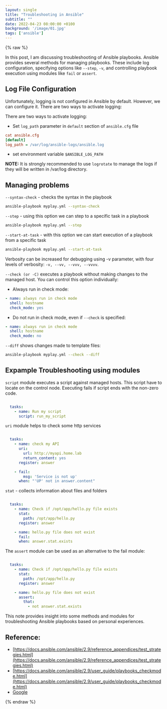 ```yaml
---
layout: single
title: "Troubleshooting in Ansible"
subtitle: ""
date: 2022-04-23 08:00:00 +0100
background: '/image/01.jpg'
tags: ['ansible']
---
```


{% raw %}

In this post, I am discussing troubleshooting of Ansible playbooks. Ansible provides several methods for managing playbooks. These include log configuration, specifying options like ``--step``, ``-v``, and controlling playbook execution using modules like ``fail`` or ``assert``.

## Log File Configuration

Unfortunately, logging is not configured in Ansible by default. However, we can configure it. There are two ways to activate logging:

There are two ways to activate logging:

* Set ``log_path`` parameter in ``default`` section of ``ansible.cfg`` file

````ini
cat ansible.cfg
[default]
log_path = /var/log/ansible-logs/ansible.log
````
* set environment variable ``$ANSIBLE_LOG_PATH``

**NOTE:** It is strongly recommended to use ``logrotate`` to manage the logs if they will be written in /var/log directory.

## Managing problems

``--syntax-check`` - checks the syntax in the playbook

````bash
ansible-playbook myplay.yml --syntax-check
````

``--step`` - using this option we can step to a specific task in a playbook

````bash
ansible-playbook myplay.yml --step
````

``--start-at-task`` - with this option we can start execution of a playbook from a specific task

````bash
ansible-playbook myplay.yml --start-at-task
````

Verbosity can be increased for debugging using -v parameter, with four levels of verbosity: ``-v, --vv, --vvv, --vvvv``.

``--check (or -C)`` executes a playbook without making changes to the managed host. You can control this option individually:

* Always run in check mode:

````yaml
- name: always run in check mode
  shell: hostname
  check_mode: yes
````

* Do not run in check mode, even if ``--check`` is specified:

````yaml
- name: always run in check mode
  shell: hostname
  check_mode: no
````

``--diff`` shows changes made to template files:

````bash
ansible-playbook myplay.yml --check --diff

````

## Expample Troubleshooting using modules

``script`` module executes a script against managed hosts. This script have to locate on the control node. Executing fails if script ends with the non-zero code.

````yaml

  tasks:
    - name: Run my script 
      script: run_my_script

````

``uri`` module helps to check some http services

````yaml

  tasks:
    - name: check my API
      uri:
        url: http://myapi.home.lab
        return_content: yes
      register: answer

    - fail:
        msg: 'Service is not up'
      when: "'UP' not in answer.content"

````

``stat`` - collects information about files and folders

````yaml

  tasks:
    - name: Check if /opt/app/hello.py file exists
      stat:
        path: /opt/app/hello.py
      register: answer

    - name: hello.py file does not exist
      fail:
      when: answer.stat.exists

````

The ``assert`` module can be used as an alternative to the fail module:

````yaml

  tasks:
    - name: Check if /opt/app/hello.py file exists
      stat:
        path: /opt/app/hello.py
      register: answer

    - name: hello.py file does not exist
      assert:
        that:
          - not answer.stat.exists

````

This note provides insight into some methods and modules for troubleshooting Ansible playbooks based on personal experiences. 

## Reference:
- [https://docs.ansible.com/ansible/2.9/reference_appendices/test_strategies.html](https://docs.ansible.com/ansible/2.9/reference_appendices/test_strategies.html)
- [https://docs.ansible.com/ansible/2.9/user_guide/playbooks_checkmode.html](https://docs.ansible.com/ansible/2.9/user_guide/playbooks_checkmode.html)
- [Google](https://google.com)

{% endraw %}
